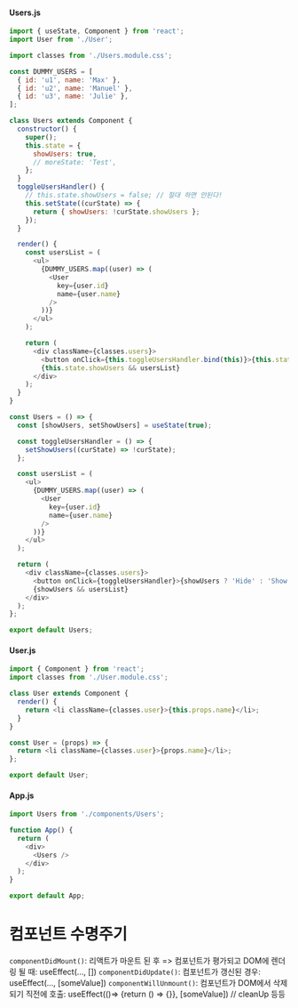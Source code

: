 #### Users.js

```js
import { useState, Component } from 'react';
import User from './User';

import classes from './Users.module.css';

const DUMMY_USERS = [
  { id: 'u1', name: 'Max' },
  { id: 'u2', name: 'Manuel' },
  { id: 'u3', name: 'Julie' },
];

class Users extends Component {
  constructor() {
    super();
    this.state = {
      showUsers: true,
      // moreState: 'Test',
    };
  }
  toggleUsersHandler() {
    // this.state.showUsers = false; // 절대 하면 안된다!
    this.setState((curState) => {
      return { showUsers: !curState.showUsers };
    });
  }

  render() {
    const usersList = (
      <ul>
        {DUMMY_USERS.map((user) => (
          <User
            key={user.id}
            name={user.name}
          />
        ))}
      </ul>
    );

    return (
      <div className={classes.users}>
        <button onClick={this.toggleUsersHandler.bind(this)}>{this.state.showUsers ? 'Hide' : 'Show'} Users</button>
        {this.state.showUsers && usersList}
      </div>
    );
  }
}

const Users = () => {
  const [showUsers, setShowUsers] = useState(true);

  const toggleUsersHandler = () => {
    setShowUsers((curState) => !curState);
  };

  const usersList = (
    <ul>
      {DUMMY_USERS.map((user) => (
        <User
          key={user.id}
          name={user.name}
        />
      ))}
    </ul>
  );

  return (
    <div className={classes.users}>
      <button onClick={toggleUsersHandler}>{showUsers ? 'Hide' : 'Show'} Users</button>
      {showUsers && usersList}
    </div>
  );
};

export default Users;
```

#### User.js

```js
import { Component } from 'react';
import classes from './User.module.css';

class User extends Component {
  render() {
    return <li className={classes.user}>{this.props.name}</li>;
  }
}

const User = (props) => {
  return <li className={classes.user}>{props.name}</li>;
};

export default User;
```

#### App.js

```js
import Users from './components/Users';

function App() {
  return (
    <div>
      <Users />
    </div>
  );
}

export default App;
```

# 컴포넌트 수명주기

`componentDidMount()`: 리액트가 마운트 된 후 => 컴포넌트가 평가되고 DOM에 렌더링 될 때: useEffect(..., [])
`componentDidUpdate()`: 컴포넌트가 갱신된 경우: useEffect(..., [someValue])
`componentWillUnmount()`: 컴포넌트가 DOM에서 삭제되기 직전에 호출: useEffect(()=> {return () => {}}, [someValue]) // cleanUp
등등
